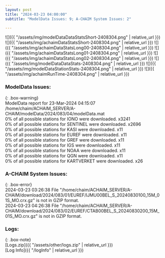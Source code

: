 ```yaml
---
layout: post
title: "2024-03-23 04:00:00"
subtitle: "ModelData Issues: 9; A-CHAIM System Issues: 2"

---
```


![]({{ "/assets/img/modelDataDataStatsShort-2408304.png" | relative_url }})
![]({{ "/assets/img/achaimDataStatsShort-2408304.png" | relative_url }})
![]({{ "/assets/img/achaimDataStatsLong00-2408304.png" | relative_url }})
![]({{ "/assets/img/achaimDataStatsLong01-2408304.png" | relative_url }})
![]({{ "/assets/img/achaimDataStatsLong02-2408304.png" | relative_url }})
![]({{ "/assets/img/modelDataDataStats-2408304.png" | relative_url }})
![]({{ "/assets/img/modelDataStationStats-2408304.png" | relative_url }})
![]({{ "/assets/img/achaimRunTime-2408304.png" | relative_url }})


### ModelData Issues:  
  
{: .box-warning}  
 ModelData report for 23-Mar-2024 04:15:07   
 /home/chaim/ACHAIM_SERVER/A-CHAIM/modelData/2024/083/04/modelData.mat   
 0% of all possible stations for IONO were downloaded. x3241   
 0% of all possible stations for SENTINEL were downloaded. x2696   
 0% of all possible stations for KASI were downloaded. x11   
 0% of all possible stations for EUREF were downloaded. x11   
 0% of all possible stations for GREF were downloaded. x11   
 0% of all possible stations for IGS were downloaded. x11   
 0% of all possible stations for NOAA were downloaded. x11   
 0% of all possible stations for QGN were downloaded. x11   
 0% of all possible stations for KARTVERKET were downloaded. x26   
  
### A-CHAIM System Issues:  
  
{: .box-error}  
2024-03-23 03:26:38 File "/home/chaim/ACHAIM_SERVER/A-CHAIM/download/2024/083/01/EUREF/IJMU00BEL_S_20240830100_15M_01S_MO.crx.gz" is not in GZIP format.  
2024-03-23 04:26:38 File "/home/chaim/ACHAIM_SERVER/A-CHAIM/download/2024/083/02/EUREF/CTAB00BEL_S_20240830200_15M_01S_MO.crx.gz" is not in GZIP format.  

### Logs:  
  
{: .box-note}  
[Logs.zip]({{ "/assets/other/logs.zip" | relative_url }})  
[Log Info]({{ "/logInfo" | relative_url }})  
